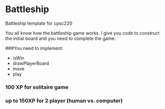 # Battleship
Battleship template for cpsc220

You all know how the battleship game works. I give you code to construct the initial board and you need to complete the game.

###You need to implement: 

* isWin
* drawPlayerBoard
* move
* play

### 100 XP for solitaire game
### up to 150XP for 2 player (human vs. computer)
